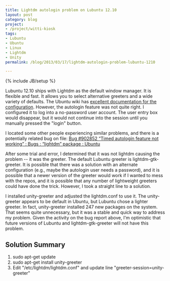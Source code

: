 ```yaml
---
title: Lightdm autologin problem on Lubuntu 12.10
layout: post
category: blog
project:
- /project/witti-kiosk
tags:
- Lubuntu
- Ubuntu
- Linux
- Lightdm
- Unity
permalink: /blog/2013/03/17/lightdm-autologin-problem-lubuntu-1210

---
```

{% include JB/setup %}
<div id="node-258" class="node node-blog node-promoted">
  <div class="content clearfix">
    <div class="field field-name-body field-type-text-with-summary field-label-hidden"><div class="field-items"><div class="field-item even"><p>Lubuntu 12.10 ships with Lightdm as the default window manager. It is flexible and fast. It allows you to select alternative greeters and a wide variety of defaults. The Ubuntu wiki has <a href="https://wiki.ubuntu.com/LightDM">excellent documentation for the configuration</a>. However, the autologin feature was not quite right. I configured it to log into a no-password user account. The user entry box would disappear, but it would not continue into the session until you manually pressed the "login" button.</p>
<!--break-->
<p>I located some other people experiencing similar problems, and there is a potentially related bug on file: <a href="https://bugs.launchpad.net/ubuntu/+source/lightdm/+bug/902852">Bug #902852 “Timed autologin feature not working” : Bugs : “lightdm” package : Ubuntu</a></p>
<p>After some trial and error, I determined that it was not lightdm causing the problem -- it was the greeter. The default Lubuntu greeter is lightdm-gtk-greeter. It is possible that there was a solution with an alternate configuration (e.g., maybe the autologin user needs a password), and it is possible that a newer version of the greeter would work if I wanted to mess with the repos, and it is possible that any number of lightweight greeters could have done the trick. However, I took a straight line to a solution.</p>
<p>I installed unity-greeter and adjusted the lightdm.conf to use it. The unity-greeter appears to be default in Ubuntu, but Lubuntu chose a lighter greeter. In fact, unity-greeter installed 247 new packages on the system. That seems quite unnecessary, but it was a stable and quick way to address my problem. Given the activity on the bug report above, I'm optimistic that future versions of Lubuntu and lightdm-gtk-greeter will not have this problem.</p>
<h2>
	Solution Summary</h2>
<ol><li>
		sudo apt-get update</li>
	<li>
		sudo apt-get install unity-greeter</li>
	<li>
		Edit "/etc/lightdm/lightdm.conf" and update line "greeter-session=unity-greeter"</li>
</ol></div></div></div>  </div>
</div>
